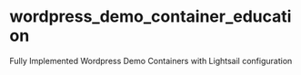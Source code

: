 # wordpress_demo_container_education
Fully Implemented Wordpress Demo Containers with Lightsail configuration
